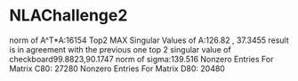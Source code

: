 # NLAChallenge2
norm of A^T*A:16154
Top2 MAX Singular Values of A:126.82 , 37.3455
result is in agreement with the previous one
top 2 singular value of checkboard99.8823,90.1747
norm of sigma:139.516
Nonzero Entries For Matrix C80: 27280
Nonzero Entries For Matrix D80: 20480
